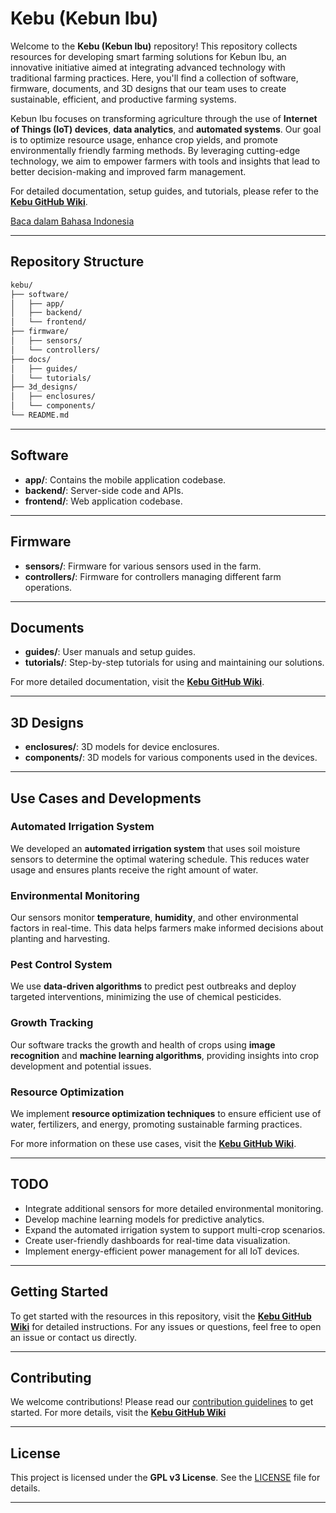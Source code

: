 # Kebu (Kebun Ibu)

Welcome to the **Kebu (Kebun Ibu)** repository! This repository collects resources for developing smart farming solutions for Kebun Ibu, an innovative initiative aimed at integrating advanced technology with traditional farming practices. Here, you'll find a collection of software, firmware, documents, and 3D designs that our team uses to create sustainable, efficient, and productive farming systems.

Kebun Ibu focuses on transforming agriculture through the use of **Internet of Things (IoT) devices**, **data analytics**, and **automated systems**. Our goal is to optimize resource usage, enhance crop yields, and promote environmentally friendly farming methods. By leveraging cutting-edge technology, we aim to empower farmers with tools and insights that lead to better decision-making and improved farm management.

For detailed documentation, setup guides, and tutorials, please refer to the **[Kebu GitHub Wiki](https://github.com/chetree/kebu/wiki)**.

[Baca dalam Bahasa Indonesia](README_ID.md)

---

## Repository Structure

<!-- TREEVIEW START -->
```bash
kebu/
├── software/
│   ├── app/
│   ├── backend/
│   └── frontend/
├── firmware/
│   ├── sensors/
│   └── controllers/
├── docs/
│   ├── guides/
│   └── tutorials/
├── 3d_designs/
│   ├── enclosures/
│   └── components/
└── README.md
```
<!-- TREEVIEW END -->

---

## Software
- **app/**: Contains the mobile application codebase.
- **backend/**: Server-side code and APIs.
- **frontend/**: Web application codebase.

---

## Firmware
- **sensors/**: Firmware for various sensors used in the farm.
- **controllers/**: Firmware for controllers managing different farm operations.

---

## Documents
- **guides/**: User manuals and setup guides.
- **tutorials/**: Step-by-step tutorials for using and maintaining our solutions.

For more detailed documentation, visit the **[Kebu GitHub Wiki](https://github.com/your-username/kebu/wiki)**.

---

## 3D Designs
- **enclosures/**: 3D models for device enclosures.
- **components/**: 3D models for various components used in the devices.

---

## Use Cases and Developments

### Automated Irrigation System
We developed an **automated irrigation system** that uses soil moisture sensors to determine the optimal watering schedule. This reduces water usage and ensures plants receive the right amount of water.

### Environmental Monitoring
Our sensors monitor **temperature**, **humidity**, and other environmental factors in real-time. This data helps farmers make informed decisions about planting and harvesting.

### Pest Control System
We use **data-driven algorithms** to predict pest outbreaks and deploy targeted interventions, minimizing the use of chemical pesticides.

### Growth Tracking
Our software tracks the growth and health of crops using **image recognition** and **machine learning algorithms**, providing insights into crop development and potential issues.

### Resource Optimization
We implement **resource optimization techniques** to ensure efficient use of water, fertilizers, and energy, promoting sustainable farming practices.

For more information on these use cases, visit the **[Kebu GitHub Wiki](https://github.com/your-username/kebu/wiki)**.

---

## TODO
- Integrate additional sensors for more detailed environmental monitoring.
- Develop machine learning models for predictive analytics.
- Expand the automated irrigation system to support multi-crop scenarios.
- Create user-friendly dashboards for real-time data visualization.
- Implement energy-efficient power management for all IoT devices.

---

## Getting Started
To get started with the resources in this repository, visit the **[Kebu GitHub Wiki](https://github.com/chetree/kebu/wiki)** for detailed instructions. For any issues or questions, feel free to open an issue or contact us directly.

---

## Contributing
We welcome contributions! Please read our [contribution guidelines](CONTRIBUTING.md) to get started. For more details, visit the **[Kebu GitHub Wiki](https://github.com/chetree/kebu/wiki)**

---

## License
This project is licensed under the **GPL v3 License**. See the [LICENSE](LICENSE) file for details.

---
